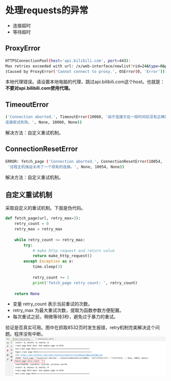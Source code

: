 # 处理requests的异常

- 连接超时
- 等待超时

## ProxyError

```bash
HTTPSConnectionPool(host='api.bilibili.com', port=443):
Max retries exceeded with url: /x/web-interface/newlist?rid=24&type=0&pn=1&ps=20
(Caused by ProxyError('Cannot connect to proxy.', OSError(0, 'Error')))
```

本地代理错误。请设置本地电脑的代理，跳过api.bilibili.com这个host。也就是：
**不要对api.bilibili.com使用代理。**

## TimeoutError

```bash
('Connection aborted.', TimeoutError(10060, '由于连接方在一段时间后没有正确答复或连接的主机没有反应，
连接尝试失败。', None, 10060, None))
```

解决方法：自定义重试机制。

## ConnectionResetError

```bash
ERROR: fetch_page ('Connection aborted.', ConnectionResetError(10054, 
 '远程主机强迫关闭了一个现有的连接。', None, 10054, None))
```

解决方法：自定义重试机制。

## 自定义重试机制

采取自定义的重试机制。下面是伪代码。

``` python
def fetch_page(url, retry_max=3):
    retry_count = 0
    retry_max = retry_max

    while retry_count <= retry_max:
        try:
            # make http request and return value
            return make_http_request()    
        except Exception as e:
            time.sleep(3)

            retry_count += 1
            print('fetch_page retry count: ', retry_count)

    return None
```

- 变量 retry_count 表示当前重试的次数。
- retry_max 为最大重试次数，提取为函数参数方便配置。
- 每次重试之前，稍微等待3秒，避免过于暴力的重试。

验证是否真实可用。图中在抓取8532页时发生报错，retry机制完美解决这个问题。程序没有中断。
![](./assets/valid-retry-http-works.png)